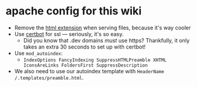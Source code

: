 # apache config for this wiki

* Remove the [html extension](https://gist.github.com/davidvandenbor/f5a2c18c472ceb68d0dd) when serving files, because it's way cooler
* Use [certbot](https://certbot.eff.org/) for ssl — seriously, it's so easy.
    * Did you know that .dev domains _must_ use https?  Thankfully, it only takes an extra 30 seconds to set up with certbot!
* Use `mod_autoindex`:
    * `IndexOptions FancyIndexing SuppressHTMLPreamble XHTML IconsAreLinks FoldersFirst SuppressDescription`
* We also need to use our autoindex template with `HeaderName /.templates/preamble.html`.
